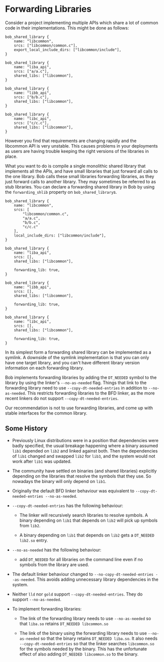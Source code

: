 # Forwarding Libraries

Consider a project implementing multiple APIs which share a lot of
common code in their implementations. This might be done as follows:

```
bob_shared_library {
    name: "libcommon",
    srcs: ["libcommon/common.c"],
    export_local_include_dirs: ["libcommon/include"],
}

bob_shared_library {
    name: "liba_api",
    srcs: ["a/a.c"],
    shared_libs: ["libcommon"],
}

bob_shared_library {
    name: "libb_api",
    srcs: ["b/b.c"],
    shared_libs: ["libcommon"],
}

bob_shared_library {
    name: "libc_api",
    srcs: ["c/c.c"],
    shared_libs: ["libcommon"],
}
```

However you find that requirements are changing rapidly and the
libcommon API is very unstable. This causes problems in your
deployments as users are having trouble keeping the right versions of
the libraries in place.

What you want to do is compile a single monolithic shared library that
implements all the APIs, and have small libraries that just forward
all calls to the one library. Bob calls these small libraries
forwarding libraries, as they just forward calls to another
library. They may sometimes be referred to as stub libraries. You can
declare a forwarding shared library in Bob by using the `forwarding_shlib`
property on `bob_shared_library`s.

```
bob_shared_library {
    name: "libcommon",
    srcs: [
        "libcommon/common.c",
        "a/a.c",
        "b/b.c",
        "c/c.c"
    ],
    local_include_dirs: ["libcommon/include"],
}

bob_shared_library {
    name: "liba_api",
    srcs: [],
    shared_libs: ["libcommon"],

    forwarding_lib: true,
}

bob_shared_library {
    name: "libb_api",
    srcs: [],
    shared_libs: ["libcommon"],

    forwarding_lib: true,
}

bob_shared_library {
    name: "libc_api",
    srcs: [],
    shared_libs: ["libcommon"],

    forwarding_lib: true,
}
```

In its simplest form a forwarding shared library can be implemented
as a symlink. A downside of the symlink implementation is that you can
only have one target library, and you can't have different library
version information on each forwarding library.

Bob implements forwarding libraries by adding the `DT_NEEDED` symbol
to the library by using the linker's `--no-as-needed` flag. Things that
link to the forwarding library need to use `--copy-dt-needed-entries`
in addition to `--no-as-needed`. This restricts forwarding libraries
to the BFD linker, as the more recent linkers do not support
`--copy-dt-needed-entries`.

Our recommendation is not to use forwarding libraries, and come up
with stable interfaces for the common library.

## Some History

- Previously Linux distributions were in a position that dependencies
  were badly specified, the usual breakage happening where a binary
  assumed `lib1` depended on `lib2` and linked against both. Then the
  dependencies of `lib1` changed and swapped `lib2` for `lib3`, and
  the system would not work after `lib1` was updated.

- The community have settled on binaries (and shared libraries)
  explicitly depending on the libraries that resolve the symbols that
  they use. So nowadays the binary will only depend on `lib1`.

- Originally the default BFD linker behaviour was equivalent to
  `--copy-dt-needed-entries --no-as-needed`.

- `--copy-dt-needed-entries` has the following behaviour:

  - The linker will recursively search libraries to resolve symbols. A
    binary depending on `lib1` that depends on `lib2` will pick up
    symbols from `lib2`.

  - A binary depending on `lib1` that depends on `lib2` gets a `DT_NEEDED lib2.so` entry.

- `--no-as-needed` has the following behaviour:

  - add `DT_NEEDED` for all libraries on the command line even if no
    symbols from the library are used.

- The default linker behaviour changed to `--no-copy-dt-needed-entries --as-needed`. This avoids adding unnecessary library dependencies in
  the system.

- Neither `lld` nor `gold` support `--copy-dt-needed-entries`. They do
  support `--no-as-needed`.

- To implement forwarding libraries:

  - The link of the forwarding library needs to use `--no-as-needed` so
    that `liba.so` retains `DT_NEEDED libcommon.so`

  - The link of the binary using the forwarding library needs to use
    `--no-as-needed` so that the binary retains `DT_NEEDED liba.so`. It also needs `--copy-dt-needed-entries` so that the
    linker searches `libcommon.so` for the symbols needed by the
    binary. This has the unfortunate effect of also adding `DT_NEEDED libcommon.so` to the binary.
